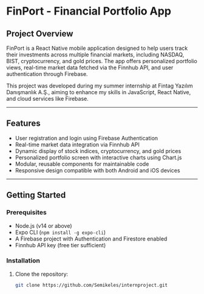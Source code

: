 # FinPort - Financial Portfolio App

## Project Overview

FinPort is a React Native mobile application designed to help users track their investments across multiple financial markets, including NASDAQ, BIST, cryptocurrency, and gold prices. The app offers personalized portfolio views, real-time market data fetched via the Finnhub API, and user authentication through Firebase.

This project was developed during my summer internship at Fintag Yazılım Danışmanlık A.Ş., aiming to enhance my skills in JavaScript, React Native, and cloud services like Firebase.

---

## Features

- User registration and login using Firebase Authentication  
- Real-time market data integration via Finnhub API  
- Dynamic display of stock indices, cryptocurrency, and gold prices  
- Personalized portfolio screen with interactive charts using Chart.js  
- Modular, reusable components for maintainable code  
- Responsive design compatible with both Android and iOS devices  

---

## Getting Started

### Prerequisites

- Node.js (v14 or above)  
- Expo CLI (`npm install -g expo-cli`)  
- A Firebase project with Authentication and Firestore enabled  
- Finnhub API key (free tier sufficient)  

### Installation

1. Clone the repository:  
   ```bash
   git clone https://github.com/Semikeles/internproject.git
